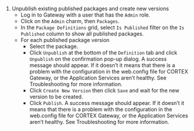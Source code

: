 1. Unpublish existing published packages and create new versions
    * Log in to Gateway with a user that has the `Admin` role.
    * Click on the `Admin` charm, then `Packages`.
    * In the `Package Definitions` grid, select `Is Published` filter on the `Is Published` column to show all published packages.
    * For each published package version
        * Select the package.
        * Click  `Unpublish` at the bottom of the `Definition` tab and click `Unpublish` on the confirmation pop-up dialog. A success message should appear. If it doesn’t it means that there is a problem with the configuration in the web.config file for CORTEX Gateway, or the Application Services aren’t healthy. See Troubleshooting for more information.
        * Click `Create New Version` then click `Save` and wait for the new version to be created.
        * Click `Publish`. A success message should appear. If it doesn’t it means that there is a problem with the configuration in the web.config file for CORTEX Gateway, or the Application Services aren’t healthy. See Troubleshooting for more information.